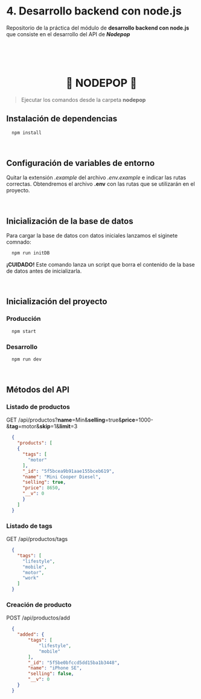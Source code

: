 # 4. Desarrollo backend con node.js

Repositorio de la práctica del módulo de **desarrollo backend con node.js** que consiste en el desarrollo del API de **_Nodepop_**

<br />
<br />
<br />
<h1 align="center">🤑 NODEPOP 🤑</h1>

> Ejecutar los comandos desde la carpeta **nodepop**

## Instalación de dependencias

```sh
  npm install
```

<br />

## Configuración de variables de entorno

Quitar la extensión _.example_ del archivo _.env.example_ e indicar las rutas correctas.
Obtendremos el archivo **.env** con las rutas que se utilizarán en el proyecto.


<br />

## Inicialización de la base de datos
Para cargar la base de datos con datos iniciales lanzamos el siginete comnado:

```sh
  npm run initDB
```

**¡CUIDADO!** Este comando lanza un script que borra el contenido de la base de datos antes de inicializarla.

<br />

## Inicialización del proyecto


### Producción
```sh
  npm start
```

### Desarrollo

```sh
  npm run dev
```

<br />

## Métodos del API

### Listado de productos

GET /api/productos?**name**=Min&**selling**=true&**price**=1000-&**tag**=motor&**skip**=1&**limit**=3

```json
  {
    "products": [
    {
      "tags": [
        "motor"
      ],
      "_id": "5f5bcea9b91aae155bceb619",
      "name": "Mini Cooper Diesel",
      "selling": true,
      "price": 8650,
      "__v": 0
      }
    ]
  }
```

### Listado de tags

GET /api/productos/tags

```json
  {
    "tags": [
      "lifestyle",
      "mobile",
      "motor",
      "work"  
    ]
  }
```

### Creación de producto

POST /api/productos/add

```json
  {
    "added": {
        "tags": [
            "lifestyle",
            "mobile"
        ],
        "_id": "5f5be0bfccd5dd15ba1b3448",
        "name": "iPhone SE",
        "selling": false,
        "__v": 0
    }
  }
```